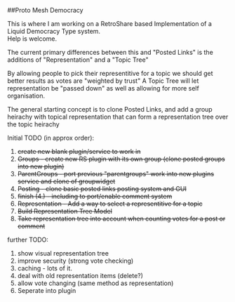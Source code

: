 ##Proto Mesh Democracy

This is where I am working on a RetroShare based Implementation of a Liquid Democracy Type system.  
Help is welcome.

The current primary differences between this and "Posted Links" is the additions of "Representation" and a "Topic Tree"

By allowing people to pick their representitive for a topic we should get better results as votes are "weighted by trust"
A Topic Tree will let representation be "passed down" as well as allowing for more self organisation.

The general starting concept is to clone Posted Links, and add a group heirachy with topical representation that can form a representation tree over the topic heirachy

Initial TODO (in approx order):

1. ~~create new blank plugin/service to work in~~
2. ~~Groups - create new RS plugin with its own group (clone posted groups into new plugin)~~
3. ~~ParentGroups - port previous "parentgroups" work into new plugins service and clone of groupwidget~~
4. ~~Posting - clone basic posted links posting system and GUI~~
5. ~~finish (4.) - including to port/enable comment system~~
6. ~~Representation - Add a way to select a representitive for a topic~~
8. ~~Build Representation Tree Model~~
7. ~~Take representation tree into account when counting votes for a post or comment~~

further TODO:

1. show visual representation tree
1. improve security (strong vote checking)
2. caching - lots of it.
3. deal with old representation items (delete?)
4. allow vote changing (same method as representation)
5. Seperate into plugin
